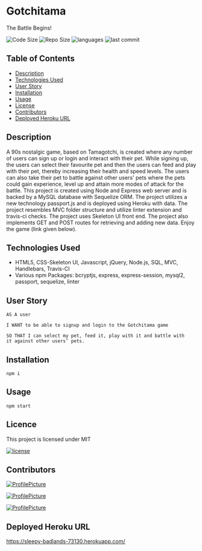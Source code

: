# Gotchitama
The Battle Begins!

![Code Size](https://img.shields.io/github/languages/code-size/sandyboon/GotchiTama)
![Repo Size](https://img.shields.io/github/repo-size/sandyboon/GotchiTama)
![languages](https://img.shields.io/github/languages/top/sandyboon/GotchiTama)
![last commit](https://img.shields.io/github/last-commit/sandyboon/GotchiTama)

## Table of Contents

* [Description](#description)
* [Technologies Used](#technologies-used)
* [User Story](#user-story)
* [Installation](#installation)
* [Usage](#usage)
* [License](#licence)
* [Contributors](#contributors)
* [Deployed Heroku URL](#Deployed-Heroku-URL)

## Description

A 90s nostalgic game, based on Tamagotchi, is created where any number of users can sign up or login and interact with their pet. While signing up, the users can select their favourite pet and then the users can feed and play with their pet, thereby increasing their health and speed levels. The users can also take their pet to battle against other users' pets where the pets could gain experience, level up and attain more modes of attack for the battle. This project is created using Node and Express web server and is backed by a MySQL database with Sequelize ORM. The project utilizes a new technology passport.js and is deployed using Heroku with data. The project resembles MVC folder structure and utilize linter extension and travis-ci checks. The project uses Skeleton UI front end. The project also implements GET and POST routes for retrieving and adding new data. Enjoy the game (link given below).



## Technologies Used

* HTML5, CSS-Skeleton UI, Javascript, jQuery, Node.js, SQL, MVC, Handlebars, Travis-CI
* Various npm Packages: bcryptjs, express, express-session, mysql2, passport, sequelize, linter

## User Story

```
AS A user

I WANT to be able to signup and login to the Gotchitama game

SO THAT I can select my pet, feed it, play with it and battle with
it against other users’ pets.

```

## Installation

```
npm i
```

## Usage

```
npm start
```

## Licence

This project is licensed under MIT 

[![license](https://img.shields.io/npm/l/license)](https://opensource.org/licenses/MIT)

## Contributors

[![ProfilePicture](https://avatars0.githubusercontent.com/u/24631198?v=4)](https://github.com/PeterTYLiu)


[![ProfilePicture](https://avatars1.githubusercontent.com/u/6444842?v=4)](https://github.com/sandyboon)


[![ProfilePicture](https://avatars2.githubusercontent.com/u/59143348?v=4)](https://github.com/joshb4u)


## Deployed Heroku URL
https://sleepy-badlands-73130.herokuapp.com/